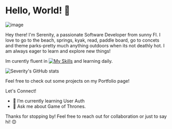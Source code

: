 

# Hello, World! 👋

![image](https://github.com/severity-codes/severity-codes/assets/122500980/0c308de9-e747-481e-a5ac-6c538f9b2bb4)




Hey there! I'm Serenity, a passionate Software Developer from sunny Fl. I love to go to the beach, springs, kyak, read, paddle board, go to concets and theme parks-pretty much anything outdoors when its not deathly hot. I am  always eager to learn and explore new things!


Im curently fluent in 
[![My Skills](https://skillicons.dev/icons?i=js,html,css,wasm)](https://skillicons.dev)
and learning daily.



![Severity's GitHub stats](https://github-readme-stats.vercel.app/api?username=severity-codes&show_icons=true&theme=radical)



Feel free to check out some projects on my Portfolio page!

 Let's Connect!


- 🌱 I’m currently learning User Auth
- 💬 Ask me about Game of Thrones.



Thanks for stopping by! Feel free to reach out for collaboration or just to say hi! 😊
